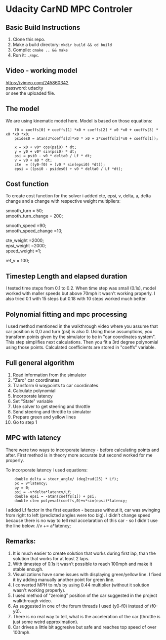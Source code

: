 # Udacity CarND MPC Controler 


## Basic Build Instructions

1. Clone this repo.  
2. Make a build directory: `mkdir build && cd build`  
3. Compile: `cmake .. && make`  
4. Run it: `./mpc`.  


## Video - working model
https://vimeo.com/245860342  
password: udacity  
or see the uploaded file.   


## The model
We are using kinematic model here. Model is based on those equations:

		f0 = coeffs[0] + coeffs[1] *x0 + coeffs[2] * x0 *x0 + coeffs[3] * x0 *x0 *x0;  
		psides0 = atan(3*coeffs[3]*x0 * x0 + 2*coeffs[2]*x0 + coeffs[1]);  

		x = x0 + v0* cos(psi0) * dt;  
		y = y0 + v0* sin(psi0) * dt;  
		psi = psi0 - v0 * delta0 / Lf * dt;  
		v = v0 + a0 * dt;  
		cte  = ((y0-f0) + (v0 * sin(epsi0) *dt));
		epsi = ((psi0 - psides0) + v0 * delta0 / Lf *dt);


## Cost function


   To create cost function for the solver i added cte, epsi, v, delta, a, delta change and a change
   with respective weight multipliers:   

   smooth_turn = 50;  
   smooth_turn_change = 200;  
    
   smooth_speed =90;  
   smooth_speed_change =10;  

   cte_weight =2000;  
   epsi_weight =2000;  
   speed_weight =1;  

   ref_v = 100;  



## Timestep Length and elapsed duration
I tested time steps from 0.1 to 0.2. When time step was small (0.1s), model worked with maller speeds but above 70mph it wasn't working properly.  I also tried 0.1 with 15 steps but 0.18 with 10 steps worked much better. 


## Polynomial fitting and mpc processing
I used method mentioned in the walkthrough video where you assume that car position is 0,0 and turn (psi) is also 0. Using those assumptions, you transform points given by the simulator to be in "car coordinates system". This step simplifies next calculations. Then you fit a 3rd degree polynomial using those points. Calculated coefficients are stored in "coeffs" variable. 


## Full general algorithm
1) Read information from the simulator
2) "Zero" car coordinates
3) Transform 6 waypoints to car coordinates
4) Calculate polynomial
5) Incorporate latency
6) Set "State" variable
7) Use solver to get steering and throttle
8) Send steering and throttle to simulator
9) Prepare green and yellow lines
10) Go to step 1


## MPC with latency
There were two ways to incorporate latency - before calculating points and after. First method is in theory more accurate but second worked for me properly. 

To incorporate latency I used equations:
		
		double delta = steer_angle/ (deg2rad(25) * Lf);  
		px = v*latency;  
		py = 0;  
		psi = -v*delta*latency/Lf;  
		double epsi = -atan(coeffs[1]) + psi;   
		double cte= polyeval(coeffs,0)+v*sin(epsi)*latency;  
		
I added Lf factor in the first equation - because without it, car was swinging from right to left (predicted angles were too big). I didn't change speed because there is no way to tell real accelaration of this car - so I didn't use the line below:
//v += a*latency;
     


## Remarks:
1) It is much easier to create solution that works during first lap, than the solution that works for at least 2 laps.   
2) With timestep of 0.1s it wasn't possible to reach 100mph and make it stable enough.  
3) Visualizations have some issues with displaying green/yellow line. I fixed it by adding manually another point for green line.   
4) I converted MPH to m/s by using 0.44 multiplier (without it solution wasn't working properly).  
5) I used method of "zeroing" position of the car suggested in the project walkthrough video.   
6) As suggested in one of the forum threads I used (y0-f0) instead of (f0-y0).  
7) There is no real way to tell, what is the acceleration of the car (throttle is just some weird approximation).  
8) Car drives a little bit aggresive but safe and reaches top speed of over 100mph. 







